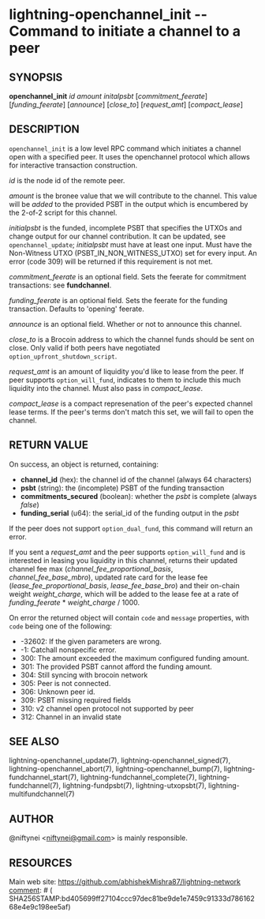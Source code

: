 lightning-openchannel\_init -- Command to initiate a channel to a peer
=====================================================================

SYNOPSIS
--------

**openchannel_init** *id* *amount* *initalpsbt* [*commitment_feerate*] [*funding_feerate*] [*announce*] [*close_to*] [*request_amt*] [*compact_lease*]

DESCRIPTION
-----------

`openchannel_init` is a low level RPC command which initiates a channel
open with a specified peer. It uses the openchannel protocol
which allows for interactive transaction construction.

*id* is the node id of the remote peer.

*amount* is the bronee value that we will contribute to the channel.
This value will be _added_ to the provided PSBT in the output which is
encumbered by the 2-of-2 script for this channel.

*initialpsbt* is the funded, incomplete PSBT that specifies the UTXOs and
change output for our channel contribution. It can be updated,
see `openchannel_update`; *initialpsbt* must have at least one input.
Must have the Non-Witness UTXO (PSBT\_IN\_NON\_WITNESS\_UTXO) set for
every input. An error (code 309) will be returned if this requirement
is not met.

*commitment_feerate* is an optional field. Sets the feerate for
commitment transactions: see **fundchannel**.

*funding_feerate* is an optional field. Sets the feerate for the
funding transaction. Defaults to 'opening' feerate.

*announce* is an optional field. Whether or not to announce this channel.

*close_to* is a Brocoin address to which the channel funds should be
sent on close. Only valid if both peers have negotiated
`option_upfront_shutdown_script`.

*request_amt* is an amount of liquidity you'd like to lease from the peer.
If peer supports `option_will_fund`, indicates to them to include this
much liquidity into the channel. Must also pass in *compact_lease*.

*compact_lease* is a compact represenation of the peer's expected
channel lease terms. If the peer's terms don't match this set, we will
fail to open the channel.


RETURN VALUE
------------

[comment]: # (GENERATE-FROM-SCHEMA-START)
On success, an object is returned, containing:
- **channel_id** (hex): the channel id of the channel (always 64 characters)
- **psbt** (string): the (incomplete) PSBT of the funding transaction
- **commitments_secured** (boolean): whether the *psbt* is complete (always *false*)
- **funding_serial** (u64): the serial_id of the funding output in the *psbt*

[comment]: # (GENERATE-FROM-SCHEMA-END)

If the peer does not support `option_dual_fund`, this command
will return an error.

If you sent a *request_amt* and the peer supports `option_will_fund` and is
interested in leasing you liquidity in this channel, returns their updated
channel fee max (*channel_fee_proportional_basis*, *channel_fee_base_mbro*),
updated rate card for the lease fee (*lease_fee_proportional_basis*,
*lease_fee_base_bro*) and their on-chain weight *weight_charge*, which will
be added to the lease fee at a rate of *funding_feerate* * *weight_charge*
/ 1000.

On error the returned object will contain `code` and `message` properties,
with `code` being one of the following:

- -32602: If the given parameters are wrong.
- -1: Catchall nonspecific error.
- 300: The amount exceeded the maximum configured funding amount.
- 301: The provided PSBT cannot afford the funding amount.
- 304: Still syncing with brocoin network
- 305: Peer is not connected.
- 306: Unknown peer id.
- 309: PSBT missing required fields
- 310: v2 channel open protocol not supported by peer
- 312: Channel in an invalid state

SEE ALSO
--------

lightning-openchannel\_update(7), lightning-openchannel\_signed(7),
lightning-openchannel\_abort(7), lightning-openchannel\_bump(7),
lightning-fundchannel\_start(7),
lightning-fundchannel\_complete(7), lightning-fundchannel(7),
lightning-fundpsbt(7), lightning-utxopsbt(7), lightning-multifundchannel(7)

AUTHOR
------

@niftynei <<niftynei@gmail.com>> is mainly responsible.

RESOURCES
---------

Main web site: <https://github.com/abhishekMishra87/lightning-network>
[comment]: # ( SHA256STAMP:bd405699ff27104ccc97dec81be9de1e7459c91333d78616268e4e9c198ee5af)
